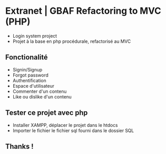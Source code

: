 # Extranet | GBAF Refactoring to MVC (PHP)

- Login system project
- Projet à la base en php procédurale, refactorisé au MVC


## Fonctionalité

- Signin/Signup
- Forgot password
- Authentification
- Espace d'utilisateur
- Commenter d'un contenu
- Like ou dislike d'un contenu


## Tester ce projet avec php

- Installer XAMPP, déplacer le projet dans le htdocs
- Importer le fichier le fichier sql fourni dans le dossier SQL


## Thanks !
